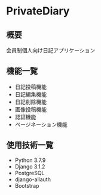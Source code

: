 # PrivateDiary
## 概要
会員制個人向け日記アプリケーション
## 機能一覧
- 日記投稿機能
- 日記編集機能
- 日記削除機能
- 画像投稿機能
- 認証機能
- ページネーション機能

## 使用技術一覧
- Python 3.7.9
- Django 3.1.2
- PostgreSQL
- django-allauth
- Bootstrap
